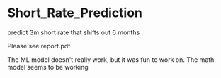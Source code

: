 # Short_Rate_Prediction
predict 3m short rate that shifts out 6 months

Please see report.pdf

The ML model doesn't really work, but it was fun to work on.
The math model seems to be working
